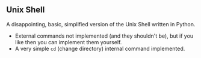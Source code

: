 ## Unix Shell
A disappointing, basic, simplified version of the Unix Shell written in Python.
- External commands not implemented (and they shouldn't be), but if you like then you can implement them yourself.
- A very simple `cd` (change directory) internal command implemented.